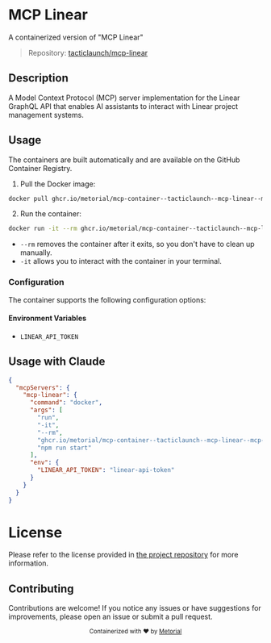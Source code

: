 
# MCP Linear

A containerized version of "MCP Linear"

> Repository: [tacticlaunch/mcp-linear](https://github.com/tacticlaunch/mcp-linear)

## Description

A Model Context Protocol (MCP) server implementation for the Linear GraphQL API that enables AI assistants to interact with Linear project management systems.


## Usage

The containers are built automatically and are available on the GitHub Container Registry.

1. Pull the Docker image:

```bash
docker pull ghcr.io/metorial/mcp-container--tacticlaunch--mcp-linear--mcp-linear
```

2. Run the container:

```bash
docker run -it --rm ghcr.io/metorial/mcp-container--tacticlaunch--mcp-linear--mcp-linear 
```

- `--rm` removes the container after it exits, so you don't have to clean up manually.
- `-it` allows you to interact with the container in your terminal.


### Configuration

The container supports the following configuration options:




#### Environment Variables

- `LINEAR_API_TOKEN`




## Usage with Claude

```json
{
  "mcpServers": {
    "mcp-linear": {
      "command": "docker",
      "args": [
        "run",
        "-it",
        "--rm",
        "ghcr.io/metorial/mcp-container--tacticlaunch--mcp-linear--mcp-linear",
        "npm run start"
      ],
      "env": {
        "LINEAR_API_TOKEN": "linear-api-token"
      }
    }
  }
}
```

# License

Please refer to the license provided in [the project repository](https://github.com/tacticlaunch/mcp-linear) for more information.

## Contributing

Contributions are welcome! If you notice any issues or have suggestions for improvements, please open an issue or submit a pull request.

<div align="center">
  <sub>Containerized with ❤️ by <a href="https://metorial.com">Metorial</a></sub>
</div>
  